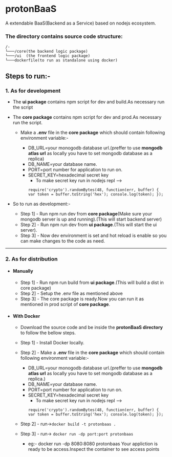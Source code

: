 # protonBaaS
A extendable BaaS(Backend as a Service) based on nodejs ecosystem.

### The directory contains source code structure:
```
/-
└───/core(the backend logic package)
└───/ui  (the frontend logic package)
└───dockerfile(to run as standalone using docker)
```

## Steps to run:-
### 1. As for development
- The **ui package** contains npm script for dev and build.As necessary run the script

- The **core package** contains npm script for dev and prod.As necessary run the script.

    - Make a **.env** file in the **core package** which should contain following environment variable:-

        - DB_URL=your monogodb database url.(preffer to use **mongodb atlas url** as locally you have to set mongodb database as a replica)
        - DB_NAME=your database name.
        - PORT=port number for application to run on.
        - SECRET_KEY=hexadecimal secret key
            - To make secret key run in nodejs repl --> 
            ```
            require('crypto').randomBytes(48, function(err, buffer) { var token = buffer.toString('hex'); console.log(token); });
            ```
- So to run as development:-
    - Step 1] - Run npm run dev from **core package**(Make sure your mongodb server is up and running).(This will start backend server)
    - Step 2] - Run npm run dev from **ui package**.(This will start the ui server).
    - Step 3] - Now dev environment is set and hot reload is enable so you can make changes to the code as need.

---
### 2. As for distribution

- #### Manually
    - Step 1] - Run npm run build from **ui package**.(This will build a dist in core package)
    - Step 2] - Setup the .env file as mentioned above
    - Step 3] - The core package is ready.Now you can run it as mentioned in prod script of **core package**.

- #### With Docker
    - Download the source code and be inside the **protonBaaS directory** to follow the bellow steps.
    - Step 1] - Install Docker locally.
    - Step 2] - Make a **.env** file in the **core package** which should contain following environment variable:-

        - DB_URL=your monogodb database url.(preffer to use **mongodb atlas url** as locally you have to set mongodb database as a replica.)
        - DB_NAME=your database name.
        - PORT=port number for application to run on.
        - SECRET_KEY=hexadecimal secret key
            - To make secret key run in nodejs repl --> 
            ```
            require('crypto').randomBytes(48, function(err, buffer) { var token = buffer.toString('hex'); console.log(token); });
    - Step 2] - run->```docker build -t protonbaas .```
    - Step 3] - run-> ```docker run -dp port:port protonbaas```
        - eg:- docker run -dp 8080:8080 protonbaas
    Your appliction is ready to be access.Inspect the container to see access points
    